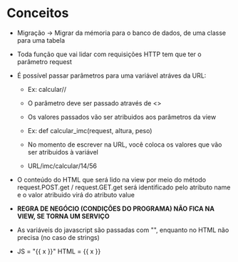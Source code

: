 # Conceitos

* Migração -> Migrar da mémoria para o banco de dados, de uma classe para uma tabela

* Toda função que vai lidar com requisições HTTP tem que ter o parâmetro request

* É possível passar parâmetros para uma variável atráves da URL:

    * Ex: calcular/<altura>/<peso>
    
    * O parâmetro deve ser passado através de <>

    * Os valores passados vão ser atribuidos aos parâmetros da view

    * Ex: def calcular_imc(request, altura, peso)

    * No momento de escrever na URL, você coloca os valores que vão ser atribuidos à variável

    * URL/imc/calcular/14/56

* O conteúdo do HTML que será lido na view por meio do método request.POST.get / request.GET.get será identificado pelo atributo name e o valor atribuido virá do atributo value

* **REGRA DE NEGÓCIO (CONDIÇÕES DO PROGRAMA) NÃO FICA NA VIEW, SE TORNA UM SERVIÇO**

* As variáveis do javascript são passadas com "", enquanto no HTML não precisa (no caso de strings)

 * JS = "{{ x }}" HTML = {{ x }}